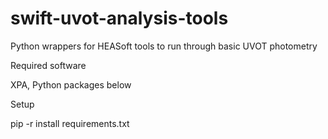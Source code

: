 # swift-uvot-analysis-tools
Python wrappers for HEASoft tools to run through basic UVOT photometry


Required software

XPA, Python packages below

Setup

pip -r install requirements.txt
